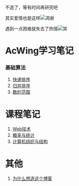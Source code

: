 不造了，等有时间再研究吧

其实爱情也是这样<img src="https://pcsdata.baidu.com/thumbnail/b30126f5ci0fb9920e8bee2216cbe871?fid=928361809-16051585-661502615223467&rt=pr&sign=FDTAER-yUdy3dSFZ0SVxtzShv1zcMqd-dodhTGOUF7zUXC9Sc3QDP29MLVY%3D&expires=2h&chkv=0&chkbd=0&chkpc=&dp-logid=128564208462533080&dp-callid=0&time=1667214000&bus_no=26&size=c1600_u1600&quality=100&vuk=-&ft=video" alt="凋谢" style="zoom:100%;" />

遇到一点困难就失去了热情![哭](https://pcsdata.baidu.com/thumbnail/0fe75483el8c38470c45120860802149?fid=928361809-16051585-712596663825853&rt=pr&sign=FDTAER-yUdy3dSFZ0SVxtzShv1zcMqd-WwwS2oEonDpS077Z0%2BtN%2BEPk6GA%3D&expires=2h&chkv=0&chkbd=0&chkpc=&dp-logid=128564208462533080&dp-callid=0&time=1667214000&bus_no=26&size=c1600_u1600&quality=100&vuk=-&ft=video)


# AcWing学习笔记

### 基础算法

1. [快速排序](_posts/acwing/基础算法/2022-10-31-785快速排序.md)
2. [归并排序](_posts/acwing/基础算法/2022-10-31-787归并排序.md)
3. [数的范围](_posts/acwing/基础算法/2022-10-31-789数的范围.md)



# 课程笔记

1. [Web技术](_posts/课程/2022-10-31-Web技术.md)
2. [概率与统计](_posts/课程/2022-10-31-概率与统计.md)
3. [计算机组织与结构](_posts/课程/2022-10-31-计算机组织与结构.md)



# 其他

1. [为什么想造这个博客](_posts/others/2022-10-31-Why-I-want-a-blog.md)
